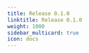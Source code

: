 ```yaml
---
title: Release 0.1.0
linktitle: Release 0.1.0
weight: 1000
sidebar_multicard: true
icon: docs
---
```

